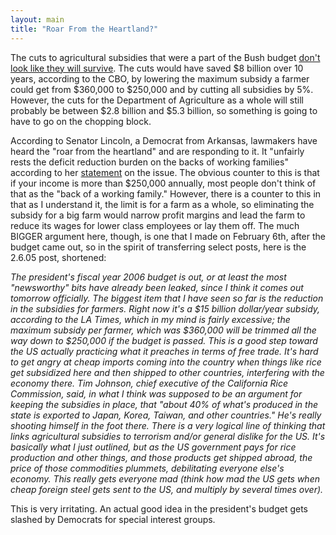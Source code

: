 ```yaml
---
layout: main
title: "Roar From the Heartland?"
---
```

The cuts to agricultural subsidies that were a part of the Bush budget [don't
look like they will
survive](http://www.truthout.org/issues_05/041305LC.shtml). The cuts would
have saved $8 billion over 10 years, according to the CBO, by lowering the
maximum subsidy a farmer could get from $360,000 to $250,000 and by cutting
all subsidies by 5%. However, the cuts for the Department of Agriculture as a
whole will still probably be between $2.8 billion and $5.3 billion, so
something is going to have to go on the chopping block.

  
According to Senator Lincoln, a Democrat from Arkansas, lawmakers have heard
the "roar from the heartland" and are responding to it. It "unfairly rests the
deficit reduction burden on the backs of working families" according to her
[statement](http://lincoln.senate.gov/press_show.cfm?id=236294) on the issue.
The obvious counter to this is that if your income is more than $250,000
annually, most people don't think of that as the "back of a working family."
However, there is a counter to this in that as I understand it, the limit is
for a farm as a whole, so eliminating the subsidy for a big farm would narrow
profit margins and lead the farm to reduce its wages for lower class employees
or lay them off. The much BIGGER argument here, though, is one that I made on
February 6th, after the budget came out, so in the spirit of transferring
select posts, here is the 2.6.05 post, shortened:

  
_The president's fiscal year 2006 budget is out, or at least the most
"newsworthy" bits have already been leaked, since I think it comes out
tomorrow officially. The biggest item that I have seen so far is the reduction
in the subsidies for farmers. Right now it's a $15 billion dollar/year
subsidy, according to the LA Times, which in my mind is fairly excessive; the
maximum subsidy per farmer, which was $360,000 will be trimmed all the way
down to $250,000 if the budget is passed. This is a good step toward the US
actually practicing what it preaches in terms of free trade. It's hard to get
angry at cheap imports coming into the country when things like rice get
subsidized here and then shipped to other countries, interfering with the
economy there. Tim Johnson, chief executive of the California Rice Commission,
said, in what I think was supposed to be an argument for keeping the subsidies
in place, that "about 40% of what's produced in the state is exported to
Japan, Korea, Taiwan, and other countries." He's really shooting himself in
the foot there. There is a very logical line of thinking that links
agricultural subsidies to terrorism and/or general dislike for the US. It's
basically what I just outlined, but as the US government pays for rice
production and other things, and those products get shipped abroad, the price
of those commodities plummets, debilitating everyone else's economy. This
really gets everyone mad (think how mad the US gets when cheap foreign steel
gets sent to the US, and multiply by several times over)._

  
This is very irritating. An actual good idea in the president's budget gets
slashed by Democrats for special interest groups.


